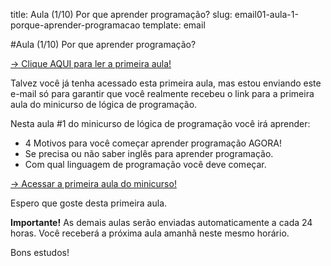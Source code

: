 title: Aula (1/10) Por que aprender programação?
slug: email01-aula-1-porque-aprender-programacao
template: email

#Aula (1/10) Por que aprender programação?

[→ Clique AQUI para ler a primeira aula!](http://mclp.dicasdeprogramacao.com.br/minicurso-1-porque-aprender-programacao.html)

Talvez você já tenha acessado esta primeira aula, mas estou enviando este e-mail só para garantir que você realmente recebeu o link para a primeira aula do minicurso de lógica de programação.

Nesta aula #1 do minicurso de lógica de programação você irá aprender:

- 4 Motivos para você começar aprender programação AGORA!
- Se precisa ou não saber inglês para aprender programação.
- Com qual linguagem de programação você deve começar.

[→ Acessar a primeira aula do minicurso!](http://mclp.dicasdeprogramacao.com.br/minicurso-1-porque-aprender-programacao.html)

Espero que goste desta primeira aula.

**Importante!** As demais aulas serão enviadas automaticamente a cada 24 horas. Você receberá a próxima aula amanhã neste mesmo horário.

Bons estudos!
